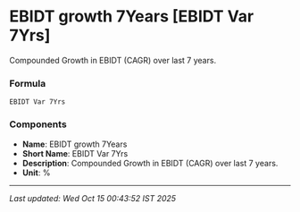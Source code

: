 # EBIDT growth 7Years [EBIDT Var 7Yrs]
Compounded Growth in EBIDT (CAGR) over last 7 years.

### Formula
```text
EBIDT Var 7Yrs
```


### Components
- **Name**: EBIDT growth 7Years
- **Short Name**: EBIDT Var 7Yrs
- **Description**: Compounded Growth in EBIDT (CAGR) over last 7 years.
- **Unit**: %

---
*Last updated: Wed Oct 15 00:43:52 IST 2025*
